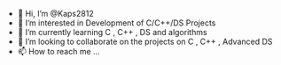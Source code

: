 - 👋 Hi, I’m @Kaps2812
- 👀 I’m interested in Development of C/C++/DS Projects
- 🌱 I’m currently learning C , C++ , DS and algorithms
- 💞️ I’m looking to collaborate on the projects on C , C++ , Advanced DS
- 📫 How to reach me ...

<!---
Kaps2812/Kaps2812 is a ✨ special ✨ repository because its `README.md` (this file) appears on your GitHub profile.
You can click the Preview link to take a look at your changes.
--->
